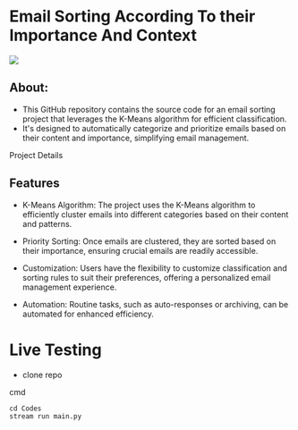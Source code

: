 # Email Sorting According To their Importance And Context
<img src = "https://wallpapers.com/images/featured/email-fdtqz3e7u382nxb8.jpg">

## About:

  - This GitHub repository contains the source code for an email sorting project that leverages the K-Means algorithm for efficient classification.
  -  It's designed to automatically categorize and prioritize emails based on their content and importance, simplifying email management.

Project Details
## Features

  - K-Means Algorithm: The project uses the K-Means algorithm to efficiently cluster emails into different categories based on their content and patterns.

  - Priority Sorting: Once emails are clustered, they are sorted based on their importance, ensuring crucial emails are readily accessible.

  - Customization: Users have the flexibility to customize classification and sorting rules to suit their preferences, offering a personalized email management experience.

  - Automation: Routine tasks, such as auto-responses or archiving, can be automated for enhanced efficiency.

# Live Testing
- clone repo     

        
cmd
         
    cd Codes
    stream run main.py
    
